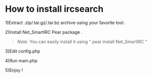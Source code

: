 # How to install ircsearch #

1)Extract .zip/.tar.gz/.tar.bz archive using your favorite tool .

2)Install  Net\_SmartIRC Pear package .

> _Note:_ You can easily install it using "  pear install Net\_SmartIRC  "

3)Edit config.php

4)Run main.php

5)Enjoy !